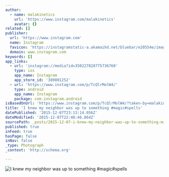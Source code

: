 ```yaml
---
author:
  - name: malakinetics
    url: 'https://www.instagram.com/malakinetics'
    avatar: {}
related: []
publisher:
  url: 'https://www.instagram.com'
  name: Instagram
  favicon: 'https://instagramstatic-a.akamaihd.net/bluebar/e20554e/images/ico/favicon.ico'
  domain: www.instagram.com
keywords: []
app_links:
  - url: 'instagram://media?id=350227828775736760'
    type: ios
    app_name: Instagram
    app_store_id: '389801252'
  - url: 'https://www.instagram.com/p/TcQlrMolW4/'
    type: android
    app_name: Instagram
    package: com.instagram.android
isBasedOnUrl: 'https://www.instagram.com/p/TcQlrMolW4/?taken-by=malakinetics'
title: 'I knew my neighbor was up to something #magic#spells'
datePublished: '2015-12-07T23:13:14.056Z'
dateModified: '2015-12-07T22:48:46.864Z'
sourcePath: _posts/2015-12-07-i-knew-my-neighbor-was-up-to-something-magicspells.md
published: true
inFeed: true
hasPage: false
inNav: false
_type: Photograph
_context: 'http://schema.org'

---
```

![I knew my neighbor was up to something &num;magic&num;spells](https://scontent.cdninstagram.com/hphotos-xpt1/t51.2885-15/e15/11186905_1382326545431156_1092525251_n.jpg)